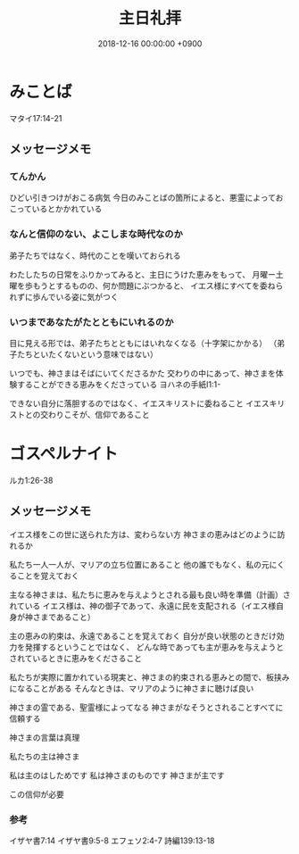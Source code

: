 ﻿---
layout: post
title:  主日礼拝
date:   2018-12-16 00:00:00 +0900
categories: jekyll update
tags:
- jekyll
---

# みことば
マタイ17:14-21

## メッセージメモ
### てんかん
ひどい引きつけがおこる病気
今日のみことばの箇所によると、悪霊によっておこっているとかかれている

### なんと信仰のない、よこしまな時代なのか
弟子たちではなく、時代のことを嘆いておられる

わたしたちの日常をふりかってみると、主日にうけた恵みをもって、
月曜ー土曜を歩もうとするものの、何か問題にぶつかると、
イエス様にすべてを委ねられずに歩んでいる姿に気がつく

### いつまであなたがたとともにいれるのか
目に見える形では、弟子たちとともにはいれなくなる（十字架にかかる）
（弟子たちといたくないという意味ではない）

いつでも、神さまはそばにいてくださるかた
交わりの中にあって、神さまを体験することができる恵みをくださっている
ヨハネの手紙Ⅰ1:1-

できない自分に落胆するのではなく、イエスキリストに委ねること
イエスキリストとの交わりこそが、信仰であること

# ゴスペルナイト
ルカ1:26-38

## メッセージメモ
イエス様をこの世に送られた方は、変わらない方
神さまの恵みはどのように訪れるか

私たち一人一人が、マリアの立ち位置にあること
他の誰でもなく、私の元にくることを覚えておく

主なる神さまは、私たちに恵みを与えようとされる最も良い時を準備（計画）されている
イエス様は、神の御子であって、永遠に民を支配される（イエス様自身が神さまであること）

主の恵みの約束は、永遠であることを覚えておく
自分が良い状態のときだけ効力を発揮するということではなく、
どんな時であっても主が恵みを与えようとされているときに恵みをくださること

私たちが実際に置かれている現実と、神さまの約束される恵みとの間で、板挟みになることがある
そんなときは、マリアのように神さまに聴けば良い

神さまの霊である、聖霊様によってなる
神さまがなそうとされることすべてに信頼する

神さまの言葉は真理

私たちの主は神さま

私は主のはしためです
私は神さまのものです
神さまが主です

この信仰が必要

### 参考
イザヤ書7:14
イザヤ書9:5-8
エフェソ2:4-7
詩編139:13-18
